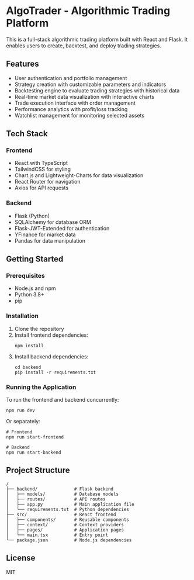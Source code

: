 # AlgoTrader - Algorithmic Trading Platform

This is a full-stack algorithmic trading platform built with React and Flask. It enables users to create, backtest, and deploy trading strategies.

## Features

- User authentication and portfolio management
- Strategy creation with customizable parameters and indicators
- Backtesting engine to evaluate trading strategies with historical data
- Real-time market data visualization with interactive charts
- Trade execution interface with order management
- Performance analytics with profit/loss tracking
- Watchlist management for monitoring selected assets

## Tech Stack

### Frontend
- React with TypeScript
- TailwindCSS for styling
- Chart.js and Lightweight-Charts for data visualization
- React Router for navigation
- Axios for API requests

### Backend
- Flask (Python)
- SQLAlchemy for database ORM
- Flask-JWT-Extended for authentication
- YFinance for market data
- Pandas for data manipulation

## Getting Started

### Prerequisites
- Node.js and npm
- Python 3.8+
- pip

### Installation

1. Clone the repository
2. Install frontend dependencies:
   ```
   npm install
   ```
3. Install backend dependencies:
   ```
   cd backend
   pip install -r requirements.txt
   ```

### Running the Application

To run the frontend and backend concurrently:
```
npm run dev
```

Or separately:
```
# Frontend
npm run start-frontend

# Backend
npm run start-backend
```

## Project Structure

```
/
├── backend/              # Flask backend
│   ├── models/           # Database models
│   ├── routes/           # API routes
│   ├── app.py            # Main application file
│   └── requirements.txt  # Python dependencies
├── src/                  # React frontend
│   ├── components/       # Reusable components
│   ├── context/          # Context providers
│   ├── pages/            # Application pages
│   └── main.tsx          # Entry point
└── package.json          # Node.js dependencies
```

## License

MIT